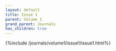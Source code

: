 ```yaml
---
layout: default
title: Issue 1
parent: Volume I
grand_parent: Journals
has_children: true
---
```


{%include /journals/volume1/issue1/issue1.html%}